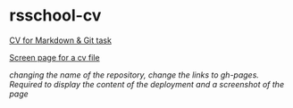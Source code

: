 # rsschool-cv


[CV for Markdown & Git task](https://agentfreedom.github.io/rsschool-cv/cv)

[Screen page for a cv file](https://agentfreedom.github.io/rsschool-cv/img/rsschool-cv-screen.png)

*changing the name of the repository, change the links to gh-pages. Required to display the content of the deployment and a screenshot of the page*
